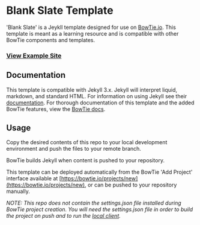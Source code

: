 # Blank Slate Template

'Blank Slate' is a Jeykll template designed for use on [BowTie.io](https://bowtie.io). This template is meant as a learning resource and is compatible with other BowTie components and templates.

### [View Example Site](https://blank.bowtied.io/)


## Documentation
This template is compatible with Jekyll 3.x. Jekyll will interpret liquid, markdown, and  standard HTML. For information on using Jekyll see their [documentation](http://jekyllrb.com/). For thorough documentation of this template and the added BowTie features, view the [BowTie docs](https://bowtie.io/docs/).

## Usage

Copy the desired contents of this repo to your local development environment and push the files to your remote branch.

BowTie builds Jekyll when content is pushed to your repository.

This template can be deployed automatically from the BowTie 'Add Project' interface available at [https://bowtie.io/projects/new](https://bowtie.io/projects/new), or can be pushed to your repository manually.  

_NOTE: This repo does not contain the settings.json file installed during BowTie project creation. You will need the settings.json file in order to build the project on push and to run the [local client](https://github.com/bowtie-io/bowtie-io)._
